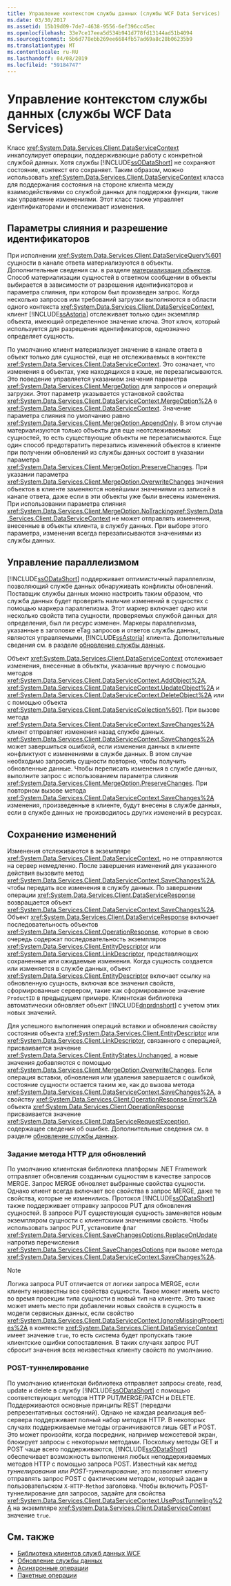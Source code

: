 ```yaml
---
title: Управление контекстом службы данных (службы WCF Data Services)
ms.date: 03/30/2017
ms.assetid: 15b19d09-7de7-4638-9556-6ef396cc45ec
ms.openlocfilehash: 33e7ce17eea5d534b941d778fd13144ad51b4094
ms.sourcegitcommit: 5b6d778ebb269ee6684fb57ad69a8c28b06235b9
ms.translationtype: MT
ms.contentlocale: ru-RU
ms.lasthandoff: 04/08/2019
ms.locfileid: "59184747"
---
```

# <a name="managing-the-data-service-context-wcf-data-services"></a>Управление контекстом службы данных (службы WCF Data Services)
Класс <xref:System.Data.Services.Client.DataServiceContext> инкапсулирует операции, поддерживающие работу с конкретной службой данных. Хотя службы [!INCLUDE[ssODataShort](../../../../includes/ssodatashort-md.md)] не сохраняют состояние, контекст его сохраняет. Таким образом, можно использовать <xref:System.Data.Services.Client.DataServiceContext> класса для поддержания состояния на стороне клиента между взаимодействиями со службой данных для поддержки функции, такие как управление изменениями. Этот класс также управляет идентификаторами и отслеживает изменения.  
  
## <a name="merge-options-and-identity-resolution"></a>Параметры слияния и разрешение идентификаторов  
 При исполнении <xref:System.Data.Services.Client.DataServiceQuery%601> сущности в канале ответа материализуются в объекты. Дополнительные сведения см. в разделе [материализация объектов](../../../../docs/framework/data/wcf/object-materialization-wcf-data-services.md). Способ материализации сущностей в ответном сообщении в объекты выбирается в зависимости от разрешения идентификаторов и параметра слияния, при котором был произведен запрос. Когда несколько запросов или требований загрузки выполняются в области одного контекста <xref:System.Data.Services.Client.DataServiceContext>, клиент [!INCLUDE[ssAstoria](../../../../includes/ssastoria-md.md)] отслеживает только один экземпляр объекта, имеющий определенное значение ключа. Этот ключ, который используется для разрешения идентификаторов, однозначно определяет сущность.  
  
 По умолчанию клиент материализует значение в канале ответа в объект только для сущностей, еще не отслеживаемых в контексте <xref:System.Data.Services.Client.DataServiceContext>. Это означает, что изменения в объектах, уже находящихся в кэше, не перезаписываются. Это поведение управляется указанием значения параметра <xref:System.Data.Services.Client.MergeOption> для запросов и операций загрузки. Этот параметр указывается установкой свойства <xref:System.Data.Services.Client.DataServiceContext.MergeOption%2A> в <xref:System.Data.Services.Client.DataServiceContext>. Значение параметра слияния по умолчанию равно <xref:System.Data.Services.Client.MergeOption.AppendOnly>. В этом случае материализуются только объекты для еще неотслеживаемых сущностей, то есть существующие объекты не перезаписываются. Еще один способ предотвратить перезапись изменений объектов в клиенте при получении обновлений из службы данных состоит в указании параметра <xref:System.Data.Services.Client.MergeOption.PreserveChanges>. При указании параметра <xref:System.Data.Services.Client.MergeOption.OverwriteChanges> значения объектов в клиенте заменяются новейшими значениями из записей в канале ответа, даже если в эти объекты уже были внесены изменения. При использовании параметра слияния <xref:System.Data.Services.Client.MergeOption.NoTracking><xref:System.Data.Services.Client.DataServiceContext> не может отправлять изменения, внесенные в объекты клиента, в службу данных. При выборе этого параметра, изменения всегда перезаписываются значениями из службы данных.  
  
## <a name="managing-concurrency"></a>Управление параллелизмом  
 [!INCLUDE[ssODataShort](../../../../includes/ssodatashort-md.md)] поддерживает оптимистичный параллелизм, позволяющий службе данных обнаруживать конфликты обновлений. Поставщик службы данных можно настроить таким образом, что служба данных будет проверять наличие изменений в сущностях с помощью маркера параллелизма. Этот маркер включает одно или несколько свойств типа сущности, проверяемых службой данных для определения, был ли ресурс изменен. Маркеры параллелизма, указанные в заголовке eTag запросов и ответов службы данных, являются управляемыми, [!INCLUDE[ssAstoria](../../../../includes/ssastoria-md.md)] клиента. Дополнительные сведения см. в разделе [обновление службы данных](../../../../docs/framework/data/wcf/updating-the-data-service-wcf-data-services.md).  
  
 Объект <xref:System.Data.Services.Client.DataServiceContext> отслеживает изменения, внесенные в объекты, указанные вручную с помощью методов <xref:System.Data.Services.Client.DataServiceContext.AddObject%2A>, <xref:System.Data.Services.Client.DataServiceContext.UpdateObject%2A> и <xref:System.Data.Services.Client.DataServiceContext.DeleteObject%2A> или с помощью объекта <xref:System.Data.Services.Client.DataServiceCollection%601>. При вызове метода <xref:System.Data.Services.Client.DataServiceContext.SaveChanges%2A> клиент отправляет изменения назад службе данных. <xref:System.Data.Services.Client.DataServiceContext.SaveChanges%2A> может завершиться ошибкой, если изменения данных в клиенте конфликтуют с изменениями в службе данных. В этом случае необходимо запросить сущности повторно, чтобы получить обновленные данные. Чтобы переписать изменения в службе данных, выполните запрос с использованием параметра слияния <xref:System.Data.Services.Client.MergeOption.PreserveChanges>. При повторном вызове метода <xref:System.Data.Services.Client.DataServiceContext.SaveChanges%2A> изменения, произведенные в клиенте, будут внесены в службе данных, если в службе данных не производилось других изменений в ресурсах.  
  
## <a name="saving-changes"></a>Сохранение изменений  
 Изменения отслеживаются в экземпляре <xref:System.Data.Services.Client.DataServiceContext>, но не отправляются на сервер немедленно. После завершения изменений для указанного действия вызовите метод <xref:System.Data.Services.Client.DataServiceContext.SaveChanges%2A>, чтобы передать все изменения в службу данных. По завершении операции <xref:System.Data.Services.Client.DataServiceResponse> возвращается объект <xref:System.Data.Services.Client.DataServiceContext.SaveChanges%2A>. Объект <xref:System.Data.Services.Client.DataServiceResponse> включает последовательность объектов <xref:System.Data.Services.Client.OperationResponse>, которые в свою очередь содержат последовательность экземпляров <xref:System.Data.Services.Client.EntityDescriptor> или <xref:System.Data.Services.Client.LinkDescriptor>, представляющих сохраненные или ожидаемые изменения. Когда сущность создается или изменяется в службе данных, объект <xref:System.Data.Services.Client.EntityDescriptor> включает ссылку на обновленную сущность, включая все значения свойств, сформированные сервером, такие как сформированное значение `ProductID` в предыдущем примере. Клиентская библиотека автоматически обновляет объект [!INCLUDE[dnprdnshort](../../../../includes/dnprdnshort-md.md)] с учетом этих новых значений.  
  
 Для успешного выполнения операций вставки и обновления свойству состояния объекта <xref:System.Data.Services.Client.EntityDescriptor> или <xref:System.Data.Services.Client.LinkDescriptor>, связанного с операцией, присваивается значение <xref:System.Data.Services.Client.EntityStates.Unchanged>, а новые значения добавляются с помощью <xref:System.Data.Services.Client.MergeOption.OverwriteChanges>. Если операция вставки, обновления или удаления завершается с ошибкой, состояние сущности остается таким же, как до вызова метода <xref:System.Data.Services.Client.DataServiceContext.SaveChanges%2A>, а свойству <xref:System.Data.Services.Client.OperationResponse.Error%2A> объекта <xref:System.Data.Services.Client.OperationResponse> присваивается значение <xref:System.Data.Services.Client.DataServiceRequestException>, содержащее сведения об ошибке. Дополнительные сведения см. в разделе [обновление службы данных](../../../../docs/framework/data/wcf/updating-the-data-service-wcf-data-services.md).  
  
### <a name="setting-the-http-method-for-updates"></a>Задание метода HTTP для обновлений  
 По умолчанию клиентская библиотека платформы .NET Framework отправляет обновления созданным сущностям в качестве запросов MERGE. Запрос MERGE обновляет выбранные свойства сущности. Однако клиент всегда включает все свойства в запрос MERGE, даже те свойства, которые не изменились. Протокол [!INCLUDE[ssODataShort](../../../../includes/ssodatashort-md.md)] также поддерживает отправку запросов PUT для обновления сущностей. В запросе PUT существующая сущность заменяется новым экземпляром сущности с клиентскими значениями свойств. Чтобы использовать запрос PUT, установите флаг <xref:System.Data.Services.Client.SaveChangesOptions.ReplaceOnUpdate> напротив перечисления <xref:System.Data.Services.Client.SaveChangesOptions> при вызове метода <xref:System.Data.Services.Client.DataServiceContext.SaveChanges%2A>.  
  
> [!NOTE]
>  Логика запроса PUT отличается от логики запроса MERGE, если клиенту неизвестны все свойства сущности. Такое может иметь место во время проекции типа сущности в новый тип на клиенте. Это также может иметь место при добавлении новых свойств в сущность в модели сервисных данных, если свойство <xref:System.Data.Services.Client.DataServiceContext.IgnoreMissingProperties%2A> в контексте <xref:System.Data.Services.Client.DataServiceContext> имеет значение `true`, то есть система будет пропускать такие клиентские ошибки сопоставления. В таких случаях запрос PUT сбросит значения всех неизвестных клиенту свойств по умолчанию.  
  
### <a name="post-tunneling"></a>POST-туннелирование  
 По умолчанию клиентская библиотека отправляет запросы create, read, update и delete в службу [!INCLUDE[ssODataShort](../../../../includes/ssodatashort-md.md)] с помощью соответствующих методов HTTP PUT/MERGE/PATCH и DELETE. Поддерживаются основные принципы REST (передачи репрезентативных состояний). Однако не каждая реализация веб-сервера поддерживает полный набор методов HTTP. В некоторых случаях поддерживаемые методы ограничиваются лишь GET и POST. Это может произойти, когда посредник, например межсетевой экран, блокирует запросы с некоторыми методами. Поскольку методы GET и POST чаще всего поддерживаются, [!INCLUDE[ssODataShort](../../../../includes/ssodatashort-md.md)] обеспечивает возможность выполнения любых неподдерживаемых методов HTTP с помощью запроса POST. Известный как *метод туннелирования* или *POST-туннелирование*, это позволяет клиенту отправлять запрос POST с фактическим методом, который задан в пользовательском `X-HTTP-Method` заголовка. Чтобы включить POST-туннелирование для запросов, задайте для свойства <xref:System.Data.Services.Client.DataServiceContext.UsePostTunneling%2A> на экземпляре <xref:System.Data.Services.Client.DataServiceContext> значение `true`.  
  
## <a name="see-also"></a>См. также

- [Библиотека клиентов служб данных WCF](../../../../docs/framework/data/wcf/wcf-data-services-client-library.md)
- [Обновление службы данных](../../../../docs/framework/data/wcf/updating-the-data-service-wcf-data-services.md)
- [Асинхронные операции](../../../../docs/framework/data/wcf/asynchronous-operations-wcf-data-services.md)
- [Пакетные операции](../../../../docs/framework/data/wcf/batching-operations-wcf-data-services.md)
